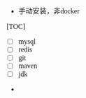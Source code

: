 <font face="Simsun" size=3>

- 手动安装，非docker

[TOC]

- [ ] mysql
- [ ] redis
- [ ] git
- [ ] maven
- [ ] jdk
- 

</font>